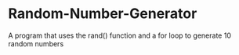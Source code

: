 # Random-Number-Generator

A program that uses the rand() function and a for loop to generate 10 random numbers
